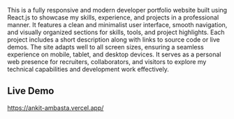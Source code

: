 This is a fully responsive and modern developer portfolio website built using React.js to showcase my skills, experience, and projects in a professional manner. It features a clean and minimalist user interface, smooth navigation, and visually organized sections for skills, tools, and project highlights. Each project includes a short description along with links to source code or live demos. The site adapts well to all screen sizes, ensuring a seamless experience on mobile, tablet, and desktop devices. It serves as a personal web presence for recruiters, collaborators, and visitors to explore my technical capabilities and development work effectively.

## Live Demo
https://ankit-ambasta.vercel.app/



